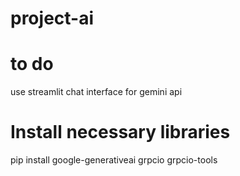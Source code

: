 # project-ai


# to do

use streamlit chat interface for gemini api

# Install necessary libraries
pip install google-generativeai grpcio grpcio-tools

